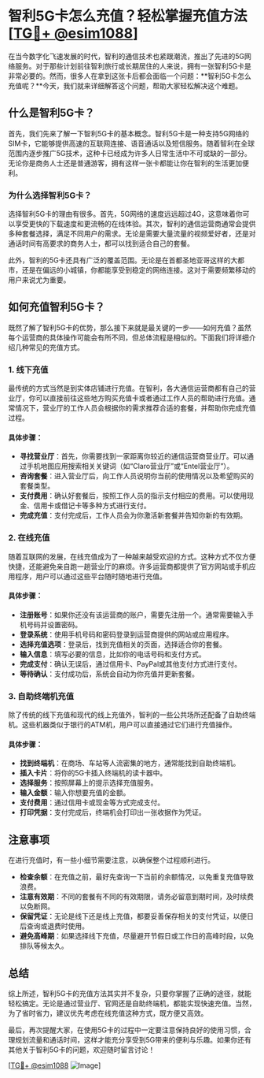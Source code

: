 # 智利5G卡怎么充值？轻松掌握充值方法[[TG💪+ @esim1088](https://t.me/s/esim1088)]

在当今数字化飞速发展的时代，智利的通信技术也紧跟潮流，推出了先进的5G网络服务。对于那些计划前往智利旅行或长期居住的人来说，拥有一张智利5G卡是非常必要的。然而，很多人在拿到这张卡后都会面临一个问题：**智利5G卡怎么充值呢？**今天，我们就来详细解答这个问题，帮助大家轻松解决这个难题。

## 什么是智利5G卡？

首先，我们先来了解一下智利5G卡的基本概念。智利5G卡是一种支持5G网络的SIM卡，它能够提供高速的互联网连接、语音通话以及短信服务。随着智利在全球范围内逐步推广5G技术，这种卡已经成为许多人日常生活中不可或缺的一部分。无论你是商务人士还是普通游客，拥有这样一张卡都能让你在智利的生活更加便利。

### 为什么选择智利5G卡？

选择智利5G卡的理由有很多。首先，5G网络的速度远远超过4G，这意味着你可以享受更快的下载速度和更流畅的在线体验。其次，智利的通信运营商通常会提供多种套餐选择，满足不同用户的需求。无论是需要大量流量的视频爱好者，还是对通话时间有高要求的商务人士，都可以找到适合自己的套餐。

此外，智利的5G卡还具有广泛的覆盖范围。无论是在首都圣地亚哥这样的大都市，还是在偏远的小城镇，你都能享受到稳定的网络连接。这对于需要频繁移动的用户来说尤为重要。

## 如何充值智利5G卡？

既然了解了智利5G卡的优势，那么接下来就是最关键的一步——如何充值？虽然每个运营商的具体操作可能会有所不同，但总体流程是相似的。下面我们将详细介绍几种常见的充值方式。

### 1. 线下充值

最传统的方式当然是到实体店铺进行充值。在智利，各大通信运营商都有自己的营业厅，你可以直接前往这些地方购买充值卡或者通过工作人员的帮助进行充值。通常情况下，营业厅的工作人员会根据你的需求推荐合适的套餐，并帮助你完成充值过程。

#### 具体步骤：
- **寻找营业厅**：首先，你需要找到一家距离你较近的通信运营商营业厅。可以通过手机地图应用搜索相关关键词（如“Claro营业厅”或“Entel营业厅”）。
- **咨询套餐**：进入营业厅后，向工作人员说明你当前的使用情况以及希望购买的套餐类型。
- **支付费用**：确认好套餐后，按照工作人员的指示支付相应的费用。可以使用现金、信用卡或借记卡等多种方式进行支付。
- **完成充值**：支付完成后，工作人员会为你激活新套餐并告知你新的有效期。

### 2. 在线充值

随着互联网的发展，在线充值成为了一种越来越受欢迎的方式。这种方式不仅方便快捷，还能避免亲自跑一趟营业厅的麻烦。许多运营商都提供了官方网站或手机应用程序，用户可以通过这些平台随时随地进行充值。

#### 具体步骤：
- **注册账号**：如果你还没有该运营商的账户，需要先注册一个。通常需要输入手机号码并设置密码。
- **登录系统**：使用手机号码和密码登录到运营商提供的网站或应用程序。
- **选择充值选项**：登录后，找到充值相关的页面，选择适合你的套餐。
- **输入信息**：填写必要的信息，比如你的电话号码和支付方式。
- **完成支付**：确认无误后，通过信用卡、PayPal或其他支付方式进行支付。
- **等待确认**：支付成功后，系统会自动为你充值并更新套餐。

### 3. 自助终端机充值

除了传统的线下充值和现代的线上充值外，智利的一些公共场所还配备了自助终端机。这些机器类似于银行的ATM机，用户可以直接通过它们进行充值操作。

#### 具体步骤：
- **找到终端机**：在商场、车站等人流密集的地方，通常能找到自助终端机。
- **插入卡片**：将你的5G卡插入终端机的读卡器中。
- **选择服务**：按照屏幕上的提示选择充值服务。
- **输入金额**：输入你想要充值的金额。
- **支付费用**：通过信用卡或现金等方式完成支付。
- **打印凭据**：支付完成后，终端机会打印出一张收据作为凭证。

## 注意事项

在进行充值时，有一些小细节需要注意，以确保整个过程顺利进行。

- **检查余额**：在充值之前，最好先查询一下当前的余额情况，以免重复充值导致浪费。
- **注意有效期**：不同的套餐有不同的有效期限，请务必留意到期时间，及时续费以免断网。
- **保留凭证**：无论是线下还是线上充值，都要妥善保存相关的支付凭证，以便日后查询或退费时使用。
- **避免高峰期**：如果选择线下充值，尽量避开节假日或工作日的高峰时段，以免排队等候太久。

## 总结

综上所述，智利5G卡的充值方法其实并不复杂，只要你掌握了正确的途径，就能轻松搞定。无论是通过营业厅、官网还是自助终端机，都能实现快速充值。当然，为了省时省力，建议优先考虑在线充值这种方式，既方便又高效。

最后，再次提醒大家，在使用5G卡的过程中一定要注意保持良好的使用习惯，合理规划流量和通话时间，这样才能充分享受到5G带来的便利与乐趣。如果你还有其他关于智利5G卡的问题，欢迎随时留言讨论！

[[TG💪+ @esim1088](https://t.me/s/esim1088) ![Image](https://i.postimg.cc/4NQfJmqS/Snipaste-2025-05-13-00-14-12.png)]